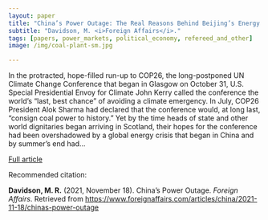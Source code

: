 ```yaml
---
layout: paper
title: "China’s Power Outage: The Real Reasons Behind Beijing’s Energy Crisis"
subtitle: "Davidson, M. <i>Foreign Affairs</i>."
tags: [papers, power_markets, political_economy, refereed_and_other]
image: /img/coal-plant-sm.jpg

---
```


In the protracted, hope-filled run-up to COP26, the long-postponed UN Climate Change Conference that began in Glasgow on October 31, U.S. Special Presidential Envoy for Climate John Kerry called the conference the world’s “last, best chance” of avoiding a climate emergency. In July, COP26 President Alok Sharma had declared that the conference would, at long last, “consign coal power to history.” Yet by the time heads of state and other world dignitaries began arriving in Scotland, their hopes for the conference had been overshadowed by a global energy crisis that began in China and by summer’s end had...


[Full article](https://www.foreignaffairs.com/articles/china/2021-11-18/chinas-power-outage)


Recommended citation:

**Davidson, M. R.** (2021, November 18). China’s Power Outage. _Foreign Affairs_. Retrieved from https://www.foreignaffairs.com/articles/china/2021-11-18/chinas-power-outage




